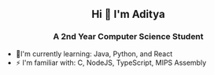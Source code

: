 ## <div align="center"> Hi 👋 I'm Aditya </div>
### <div align="center"> A 2nd Year Computer Science Student </div>
- 🌱I'm currently learning: Java, Python, and React
- ⚡ I'm familiar with: C, NodeJS, TypeScript, MIPS Assembly


<!--
**xadta/xadta** is a ✨ _special_ ✨ repository because its `README.md` (this file) appears on your GitHub profile.

Here are some ideas to get you started:

- 🔭 I’m currently working on ...
- 🌱 I’m currently learning ...
- 👯 I’m looking to collaborate on ...
- 🤔 I’m looking for help with ...
- 💬 Ask me about ...
- 📫 How to reach me: ...
- 😄 Pronouns: ...
- ⚡ Fun fact: ...
-->
